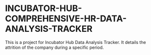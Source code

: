 # INCUBATOR-HUB-COMPREHENSIVE-HR-DATA-ANALYSIS-TRACKER
This is a project for Incubator Hub Data Analysis Tracker. It details the attrition of the company during a specific period.
